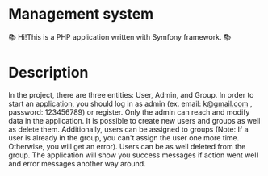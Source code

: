 # Management system
📚 Hi!This is a PHP application written with Symfony framework. 📚 

# Description 
In the project, there are three entities: User, Admin, and Group.
In order to start an application, you should log in as admin (ex. email: k@gmail.com , password: 123456789) or register.
Only the admin can reach and modify data in the application. It is possible to create new users and groups as well as delete them. Additionally, users can be assigned to groups (Note: If a user is already in the group, you can't assign the user one more time. Otherwise, you will get an error). Users can be as well deleted from the group. The application will show you success messages if action went well and error messages another way around.
